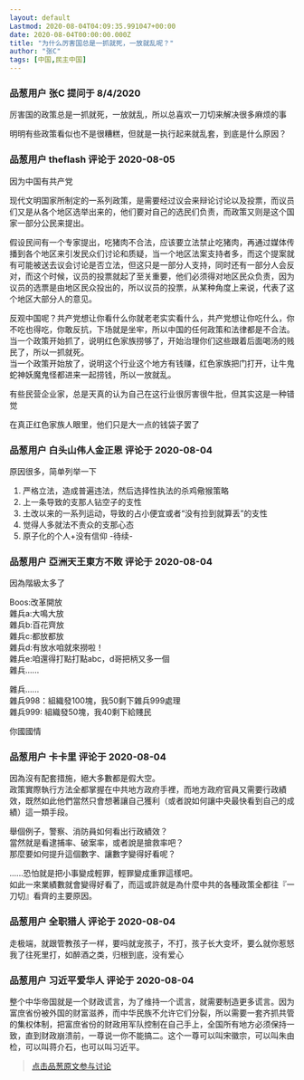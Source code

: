 ```yaml
---
layout: default
Lastmod: 2020-08-04T04:09:35.991047+00:00
date: 2020-08-04T00:00:00.000Z
title: "为什么厉害国总是一抓就死，一放就乱呢？"
author: "张C"
tags: [中国,民主中国]
---
```



### 品葱用户 **张C** 提问于 8/4/2020
    
厉害国的政策总是一抓就死，一放就乱，所以总喜欢一刀切来解决很多麻烦的事  
  
明明有些政策看似也不是很糟糕，但就是一执行起来就乱套，到底是什么原因？
    
                

### 品葱用户 **theflash** 评论于 2020-08-05
        
因为中国有共产党  
  
现代文明国家所制定的一系列政策，是需要经过议会来辩论讨论以及投票，而议员们又是从各个地区选举出来的，他们要对自己的选民们负责，而政策又则是这个国家一部分公民来提出。  
  
假设民间有一个专家提出，吃猪肉不合法，应该要立法禁止吃猪肉，再通过媒体传播到各个地区来引发民众们讨论和质疑，当一个地区法案支持者多，而这个提案就有可能被送去议会讨论是否立法，但这只是一部分人支持，同时还有一部分人会反对，而这个时候，议员的投票就起了至关重要，他们必须得对地区民众负责，因为议员的选票是由地区民众投出的，所以议员的投票，从某种角度上来说，代表了这个地区大部分人的意见。  
  
反观中国呢？共产党想让你看什么你就老老实实看什么，共产党想让你吃什么，你不吃也得吃，你敢反抗，下场就是坐牢，所以中国的任何政策和法律都是不合法。  
当一个政策开始抓了，说明红色家族捞够了，开始治理你们这些跟着后面喝汤的贱民了，所以一抓就死。  
当一个政策开始放了，说明这个行业这个地方有钱赚，红色家族把门打开，让牛鬼蛇神妖魔鬼怪都进来一起捞钱，所以一放就乱。  
  
有些民营企业家，总是天真的认为自己在这行业很厉害很牛批，但其实这是一种错觉  
  
在真正红色家族人眼里，他们只是大一点的钱袋子罢了
        
                

### 品葱用户 **白头山伟人金正恩** 评论于 2020-08-04
        
原因很多，简单列举一下  

1.  严格立法，造成普遍违法，然后选择性执法的杀鸡儆猴策略
2.  上一条导致的支那人钻空子的支性
3.  土改以来的一系列运动，导致的占小便宜或者“没有捡到就算丢”的支性
4.  觉得人多就法不责众的支那心态
5.  原子化的个人+没有信仰
\-待续-
        
                

### 品葱用户 **亞洲天王東方不敗** 评论于 2020-08-04
        
因為階級太多了  
  
Boos:改革開放  
雜兵a:大鳴大放  
雜兵b:百花齊放  
雜兵c:都放都放  
雜兵d:有放水咱就來撈啦！  
雜兵e:咱還得打點打點abc，d哥把柄又多一個  
雜兵......  
  
雜兵......  
雜兵998：組織發100塊，我50剩下雜兵999處理  
雜兵999: 組織發50塊，我40剩下給賤民  
  
你國國情
        
                

### 品葱用户 **卡卡里** 评论于 2020-08-04
        
因為沒有配套措施，絕大多數都是假大空。  
政策實際執行方法全都掌握在中共地方政府手裡，而地方政府官員又需要行政績效，既然如此他們當然只會想著讓自己獲利（或者說如何讓中央最快看到自己的成績）這一類手段。  
  
舉個例子，警察、消防員如何看出行政績效？  
當然就是看逮捕率、破案率，或者說是搶救率吧？  
那麼要如何提升這個數字、讓數字變得好看呢？  
  
......恐怕就是把小事變成輕罪，輕罪變成重罪這樣吧。  
如此一來業績數就會變得好看了，而這或許就是為什麼中共的各種政策全都往『一刀切』看齊的主要原因。
        
                

### 品葱用户 **全职猎人** 评论于 2020-08-04
        
走极端，就跟管教孩子一样，要吗就宠孩子，不打，孩子长大变坏，要么就你惹怒我了往死里打，如醉酒之类，归根到底，没有爱心
        
                

### 品葱用户 **习近平爱华人** 评论于 2020-08-04
        
整个中华帝国就是一个财政谎言，为了维持一个谎言，就需要制造更多谎言。因为富庶省份被外国的财富滋养，而中华民族不允许它们分裂，所以需要一套齐抓共管的集权体制，把富庶省份的财政用军队控制在自己手上，全国所有地方必须保持一致，直到财政崩溃前，一尊说一你不能搞二。这个一尊可以叫宋徽宗，可以叫朱由检，可以叫蒋介石，也可以叫习近平。
        
                





> [点击品葱原文参与讨论](https://pincong.rocks/question/29380)

